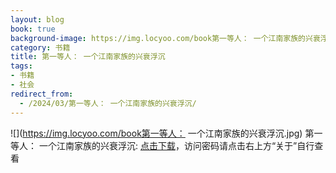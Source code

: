 ```yaml
---
layout: blog
book: true
background-image: https://img.locyoo.com/book第一等人： 一个江南家族的兴衰浮沉.jpg
category: 书籍
title: 第一等人： 一个江南家族的兴衰浮沉
tags:
- 书籍
- 社会
redirect_from:
  - /2024/03/第一等人： 一个江南家族的兴衰浮沉/
---
```

![](https://img.locyoo.com/book第一等人： 一个江南家族的兴衰浮沉.jpg)
第一等人： 一个江南家族的兴衰浮沉: <a name = "ref1" href="https://url18.ctfile.com/f/50983618-1041255109-2ab9b6?p=3619">点击下载</a>，访问密码请点击右上方“关于”自行查看
